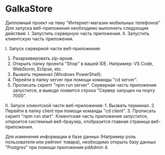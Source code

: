 # GalkaStore
Дипломный проект на тему "Интернет-магазин мобильных телефонов"
Для запуска веб-приложения необходимо выполнить следующие действия:
I. Запустить серверную часть приложения.
II. Запустить клиентскую часть приложения.

I. Запуск серверной части веб-приложения:
   1. Разархивировать zip-архив.
   2. Открыть папку проекта "Shop" в вашей IDE. Например: VS Code, WebStorm, Eclipse, etc.
   3. Вызвать терминал (Windows PowerShell).
   4. Перейти в папку server при помощи команды "cd server".
   5. Прописать скрипт "npm run server". Серверная часть приложения запустится, в выводе появится строка "Сервер запущен на порту 7000".

II. Запуск клиентской части веб-приложения:
    1. Вызвать терминал.
    2. Перейти в папку client при помощи команды "cd client".
    3. Прописать скрипт "npm run start". Клиентская часть приложения запустится, откроется системный веб-браузер, отобразится главная страница веб-приложения.

Для изменения информации в базе данных (Например роль пользователя или рейтинг товара), необходимо открыть базу данных "Postgres" при помощи приложения pdAdmin 4.
